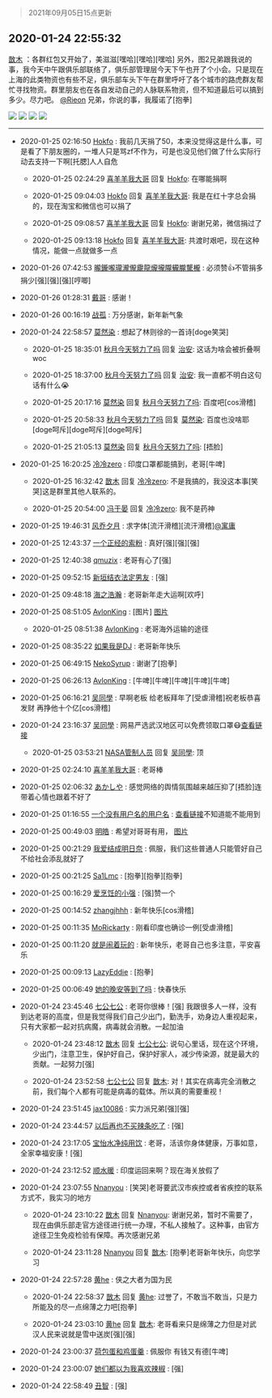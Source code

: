 > 2021年09月05日15点更新
<link rel="stylesheet" href="https://cdn.jsdelivr.net/gh/taotie6/sampleJSON@main/css/photo_show.css">


 ## 2020-01-24 22:55:32 

 [㪚木](https://www.coolapk.com/feed/16069338?shareKey=ZDQ2MmQ3NGVmNGMyNjEzMTc1Mjg~) ：各群红包又开始了，美滋滋[嘿哈][嘿哈][嘿哈]
另外，图2兄弟跟我说的事，我今天中午跟俱乐部联络了，俱乐部管理层今天下午也开了个小会。只是现在上海的此类物资也有些不足，俱乐部车头下午在群里呼吁了各个城市的路虎群友帮忙寻找物资。群里朋友也在各自发动自己的人脉联系物资<!--break-->，但不知道最后可以搞到多少。尽力吧。
<a class="feed-link-uname" href="/u/Rieon">@Rieon</a> 兄弟，你说的事，我履诺了[抱拳] 

<div class="album">
<img class="img-item" src="http://image.coolapk.com/feed/2020/0124/22/1081091_0b65070c_7436_7098@1080x2160.jpeg" />
<img class="img-item" src="http://image.coolapk.com/feed/2020/0124/22/1081091_0dddd97d_7436_71@1080x1396.jpeg" />
<img class="img-item" src="http://image.coolapk.com/feed/2020/0124/22/1081091_fae02425_7436_7102@1080x2149.jpeg" />
<img class="img-item" src="http://image.coolapk.com/feed/2020/0124/22/1081091_75db6e26_7436_7104@640x1136.jpeg" />
</div>

 ------- 

- 2020-01-25 02:16:50 [Hokfo](uid=2006127) : 我前几天捐了50，本来没觉得这是什么事，可是看了下朋友圈的，一堆人只是骂zf不作为，可是也没见他们做了什么实际行动去支持一下啊[托腮]人人自危 

    - 2020-01-25 02:24:29 [喜羊羊我大哥](uid=1474279) 回复 [Hokfo](uid=2006127): 在哪能捐啊 

    - 2020-01-25 09:04:03 [Hokfo](uid=2006127) 回复 [喜羊羊我大哥](uid=1474279): 我是在红十字总会捐的，现在淘宝和微信也可以捐了 

    - 2020-01-25 09:08:57 [喜羊羊我大哥](uid=1474279) 回复 [Hokfo](uid=2006127): 谢谢兄弟，微信捐过了 

    - 2020-01-25 09:13:18 [Hokfo](uid=2006127) 回复 [喜羊羊我大哥](uid=1474279): 共渡时艰吧，现在这种情况，能做一点就做多一点 

- 2020-01-26 07:42:53 [曨鑨嚨瓏瀧儱靇龍爖攏隴龓朧驡櫳](uid=2902118) : 必须赞👍不管捐多捐少[强][强][强][哼唧] 

- 2020-01-26 01:28:31 [戴哥](uid=2483039) : 感谢！ 

- 2020-01-26 00:16:19 [战孤](uid=2184957) : 万分感谢，新年新气象 

- 2020-01-24 22:58:57 [莫然染](uid=704691) : 想起了林则徐的一首诗[doge笑哭] 

    - 2020-01-25 18:35:01 [秋月今天努力了吗](uid=1723366) 回复 [治安](uid=2626262): 这话为啥会被折叠啊woc 

    - 2020-01-25 18:37:00 [秋月今天努力了吗](uid=1723366) 回复 [治安](uid=2626262): 我一直都不明白这句话有什么😭 

    - 2020-01-25 20:17:16 [莫然染](uid=704691) 回复 [秋月今天努力了吗](uid=1723366): 百度吧[cos滑稽] 

    - 2020-01-25 20:58:33 [秋月今天努力了吗](uid=1723366) 回复 [莫然染](uid=704691): 百度也没啥耶[doge呵斥][doge呵斥][doge呵斥] 

    - 2020-01-25 21:05:13 [莫然染](uid=704691) 回复 [秋月今天努力了吗](uid=1723366): [捂脸] 

- 2020-01-25 16:20:25 [冷冷zero](uid=1161800) : 印度口罩都能搞到，老哥[牛啤] 

    - 2020-01-25 16:32:42 [㪚木](uid=1081091) 回复 [冷冷zero](uid=1161800): 不是我搞的，我没这本事[笑哭]这是群里其他人联系的。 

    - 2020-01-25 20:54:00 [冯于晏](uid=2980763) 回复 [冷冷zero](uid=1161800): 我不是药神 

- 2020-01-25 19:46:31 [风乔夕月](uid=2725527) : 求字体[流汗滑稽][流汗滑稽]<a class="feed-link-uname" href="/u/寓庸">@寓庸</a> 

- 2020-01-25 12:43:37 [一个正经的索粉](uid=1168968) : 真好[强][强][强] 

- 2020-01-25 12:40:38 [qmuzix](uid=1476942) : 老哥有心了[强] 

- 2020-01-25 09:52:15 [新垣结衣法定男友](uid=1178500) : [强] 

- 2020-01-25 09:48:18 [海之浩瀚](uid=2070522) : 老哥新年走大运啊[欢呼] 

- 2020-01-25 08:51:05 [AvlonKing](uid=964891) : [图片] [图片](http://image.coolapk.com/feed/2020/0125/08/964891_2e4a0537_3463_7423@720x249.jpeg)

    - 2020-01-25 08:51:38 [AvlonKing](uid=964891) : 老哥海外运输的途径 

- 2020-01-25 08:35:22 [如果我是DJ](uid=702042) : 老哥新年快乐 

- 2020-01-25 06:49:15 [NekoSyrup](uid=1868243) : 谢谢了[抱拳] 

- 2020-01-25 06:26:13 [AvlonKing](uid=964891) : [牛啤][牛啤][牛啤][牛啤][牛啤] 

- 2020-01-25 06:16:21 [吴同學](uid=1320218) : 早啊老板 给老板拜年了[受虐滑稽]祝老板恭喜发财 再挣他十个亿[cos滑稽] 

- 2020-01-24 23:16:37 [吴同學](uid=1320218) : 网易严选武汉地区可以免费领取口罩😷<a class="feed-link-url" href="https://m.you.163.com/item/detail?ts_sharerId=23eede478d7a9ec9&amp;ts_dealer=1&amp;id=3988745&amp;channel_type=1#/?_k=72ejmv" title="https://m.you.163.com/item/detail?ts_sharerId=23eede478d7a9ec9&amp;ts_dealer=1&amp;id=3988745&amp;channel_type=1#/?_k=72ejmv" target="_blank" rel="nofollow">查看链接</a> 

    - 2020-01-25 03:53:21 [NASA管制人员](uid=2379102) 回复 [吴同學](uid=1320218): 顶 

- 2020-01-25 02:24:10 [喜羊羊我大哥](uid=1474279) : 老哥棒 

- 2020-01-25 02:06:32 [あかしや](uid=766202) : 感觉网络的舆情氛围越来越压抑了[捂脸]连带着心情也跟着不好了 

- 2020-01-25 01:16:55 [一个没有用户名的用户名](uid=1314924) : <a class="feed-link-url" href="https://mp.weixin.qq.com/s/2FASvYKk1-1B9RMF9xRByA" title="https://mp.weixin.qq.com/s/2FASvYKk1-1B9RMF9xRByA" target="_blank" rel="nofollow">查看链接</a>不知道能不能用到 

- 2020-01-25 00:49:03 [明皓](uid=1682514) : 希望对哥哥有用， [图片](http://image.coolapk.com/feed/2020/0125/00/1682514_59ca0e16_4542_705@960x960.jpeg)

- 2020-01-25 00:21:29 [我爱结成明日奈](uid=1772977) : 佩服，我们这些普通人只能管好自己不给社会添乱就好了 

- 2020-01-25 00:21:25 [Sa1Lmc](uid=1637135) : [抱拳][抱拳][抱拳] 

- 2020-01-25 00:16:29 [爱烹饪的小强](uid=1699944) : [强]赞一个 

- 2020-01-25 00:14:52 [zhangjhhh](uid=1306301) : 新年快乐[cos滑稽] 

- 2020-01-25 00:11:35 [MoRickarty](uid=1540253) : 刚看印度也确诊一例[受虐滑稽] 

- 2020-01-25 00:11:20 [就是闹着玩的](uid=1854075) : 新年快乐，老哥自己也多注意，平安喜乐 

- 2020-01-25 00:09:13 [LazyEddie](uid=1254742) : [抱拳] 

- 2020-01-25 00:06:49 [她的晚安等到了吗](uid=2059733) : 快春快乐 

- 2020-01-24 23:45:46 [七公七公](uid=1763604) : 老哥你很棒！[强]
我跟很多人一样，没有到达老哥的高度，但是我觉得我们自己少出门，勤洗手，劝身边人重视起来，只有大家都一起对抗病魔，病毒就会消散。一起加油 

    - 2020-01-24 23:48:12 [㪚木](uid=1081091) 回复 [七公七公](uid=1763604): 说句心里话，现在这个环境，少出门，注意卫生，保护好自己，保护好家人，减少传染源，就是最大的贡献。一起努力[强] 

    - 2020-01-24 23:52:58 [七公七公](uid=1763604) 回复 [㪚木](uid=1081091): 对！其实在病毒完全消散之前，我们每个人都有可能是病毒的载体。所以真的需要重视！ 

- 2020-01-24 23:51:45 [jax10086](uid=797822) : 实力派兄弟[强][强] 

- 2020-01-24 23:44:57 [以后再也不买辣条吃了](uid=2168199) : [强] 

- 2020-01-24 23:17:05 [宝怡水净纯用饮](uid=1643905) : 老哥，活该你身体健康，万事如意，全家幸福安康！[强] 

- 2020-01-24 23:12:52 [顺水暖](uid=2030768) : 印度运回来啊？现在海关放假了 

- 2020-01-24 23:07:55 [Nnanyou](uid=2378301) : [笑哭]老哥要武汉市疾控或者省疾控的联系方式不，我实习的地方 

    - 2020-01-24 23:10:22 [㪚木](uid=1081091) 回复 [Nnanyou](uid=2378301): 谢谢兄弟，暂时不需要了，现在由俱乐部走官方途径进行统一办理，不私人接触了。这种事，由官方途径卫生免疫检验有保障。再次感谢兄弟 

    - 2020-01-24 23:11:28 [Nnanyou](uid=2378301) 回复 [㪚木](uid=1081091): [抱拳]老哥新年快乐，向您学习 

- 2020-01-24 22:57:28 [黄he](uid=1534400) : 侠之大者为国为民 

    - 2020-01-24 22:58:37 [㪚木](uid=1081091) 回复 [黄he](uid=1534400): 过誉了，不敢当不敢当，只是力所能及的尽一点绵薄之力吧[抱拳] 

    - 2020-01-24 23:03:10 [黄he](uid=1534400) 回复 [㪚木](uid=1081091): 老哥看来只是绵薄之力但是对武汉人民来说就是雪中送炭[强][强] 

- 2020-01-24 23:00:37 [荷包蛋和鸡蛋羹](uid=1410521) : 佩服你  有钱又有德[牛啤] 

- 2020-01-24 23:00:07 [她们都以为我喜欢辣椒](uid=964816) : [强] 

- 2020-01-24 22:58:49 [丑智](uid=1648114) : [强] 

